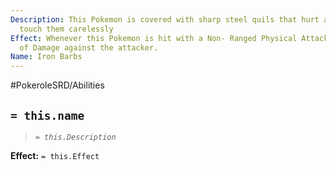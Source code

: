```yaml
---
Description: This Pokemon is covered with sharp steel quils that hurt anyone who may
  touch them carelessly
Effect: Whenever this Pokemon is hit with a Non- Ranged Physical Attack, Roll 1 Die
  of Damage against the attacker.
Name: Iron Barbs
---
```


#PokeroleSRD/Abilities

## `= this.name`

> *`= this.Description`*

**Effect:** `= this.Effect`